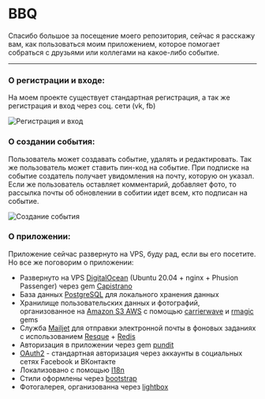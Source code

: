 # BBQ
Спасибо большое за посещение моего репозитория, сейчас я расскажу вам, как пользоваться моим приложением, которое помогает собраться с друзьями или коллегами на какое-либо событие.
____

### О регистрации и входе:
На моем проекте существует стандартная регистрация, а так же регистрация и вход через соц. сети (vk, fb)

![Регистрация и вход](https://user-images.githubusercontent.com/44715875/124612827-51d21c00-de7b-11eb-948b-9d85a83b37b8.gif)

### О создании события:
Пользователь может создавать событие, удалять и редактировать. Так же пользователь может ставить пин-код на событие. При подписке на событие создатель получает увидомления на почту, которую он указал. Если же пользователь оставляет комментарий, добавляет фото, то рассылка почты об обновлении в собитии идет всем, кто подписан на событие.

![Создание события](https://user-images.githubusercontent.com/44715875/124612701-37983e00-de7b-11eb-960b-c4286add833b.gif)

### О приложении:
Приложение сейчас развернуто на VPS, буду рад, если вы его посетите. Но все же поговорим о приложении:

- Развернуто на VPS [DigitalOcean](https://www.digitalocean.com/) (Ubuntu 20.04 + nginx + Phusion Passenger) через gem [Capistrano](https://github.com/capistrano/capistrano)
- База данных [PostgreSQL](https://www.postgresql.org/) для локального хранения данных
- Хранилище пользовательских данных и фотографий, организованное на [Amazon S3 AWS](https://aws.amazon.com/ru/s3/) c помощью [carrierwave](https://github.com/carrierwaveuploader/carrierwave) и [rmagic](https://github.com/rmagick/rmagick) gems
- Служба [Mailjet](https://www.mailjet.com/) для отправки электронной почты в фоновых заданиях с использованием [Resque](https://github.com/resque/resque) + [Redis](https://redis.io/)
- Авторизация в приложении через gem [pundit](https://github.com/varvet/pundit)
- [OAuth2](https://oauth.net/2/) - стандартная авторизация через аккаунты в социальных сетях Facebook и ВКонтакте
- Локализовано с помощью [I18n](http://rusrails.ru/rails-internationalization-i18n-api)
- Стили оформлены через [bootstrap](https://getbootstrap.com/)
- Фотогалерея, организованна через [lightbox](http://ashleydw.github.io/lightbox/)
